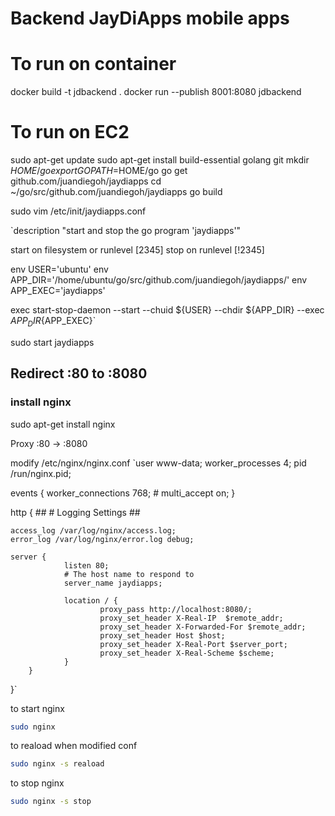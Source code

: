 Backend JayDiApps mobile apps
=============================

# To run on container

docker build -t jdbackend .
docker run --publish 8001:8080 jdbackend

# To run on EC2

sudo apt-get update
sudo apt-get install build-essential golang git
mkdir $HOME/go
export GOPATH=$HOME/go
go get github.com/juandiegoh/jaydiapps
cd ~/go/src/github.com/juandiegoh/jaydiapps
go build

sudo vim /etc/init/jaydiapps.conf

`description "start and stop the go program 'jaydiapps'"

start on filesystem or runlevel [2345]
stop on runlevel [!2345]

env USER='ubuntu'
env APP_DIR='/home/ubuntu/go/src/github.com/juandiegoh/jaydiapps/'
env APP_EXEC='jaydiapps'

exec start-stop-daemon --start --chuid ${USER} --chdir ${APP_DIR} --exec ${APP_DIR}${APP_EXEC}`

sudo start jaydiapps

## Redirect :80 to :8080
### install nginx
sudo apt-get install nginx

Proxy :80 -> :8080

modify /etc/nginx/nginx.conf
`user www-data;
worker_processes 4;
pid /run/nginx.pid;

events {
	worker_connections 768;
	# multi_accept on;
}

http {
	##
	# Logging Settings
	##

	access_log /var/log/nginx/access.log;
	error_log /var/log/nginx/error.log debug;

	server {
                listen 80;
                # The host name to respond to
                server_name jaydiapps;

                location / {
                        proxy_pass http://localhost:8080/;
                        proxy_set_header X-Real-IP  $remote_addr;
                        proxy_set_header X-Forwarded-For $remote_addr;
                        proxy_set_header Host $host;
                        proxy_set_header X-Real-Port $server_port;
                        proxy_set_header X-Real-Scheme $scheme;
                }
        }
}`

to start nginx
```sh
sudo nginx
```

to reaload when modified conf
```sh
sudo nginx -s reaload
```

to stop nginx

```sh
sudo nginx -s stop
```
